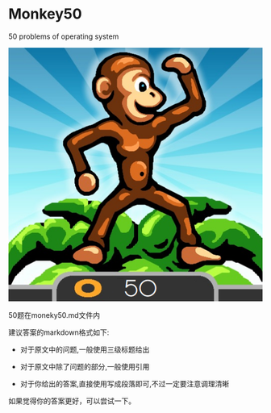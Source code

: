 # Monkey50
50 problems of operating system


![](Monkey50.png)

50题在moneky50.md文件内


建议答案的markdown格式如下:

- 对于原文中的问题,一般使用三级标题给出

- 对于原文中除了问题的部分,一般使用引用

- 对于你给出的答案,直接使用写成段落即可,不过一定要注意调理清晰

如果觉得你的答案更好，可以尝试一下。
